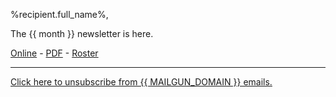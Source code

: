 %recipient.full_name%,

The {{ month }} newsletter is here.

[Online]() -
[PDF]() -
[Roster](%recipient.signin_url%)

---

[Click here to unsubscribe from {{ MAILGUN_DOMAIN }} emails.](%unsubscribe_url%)
